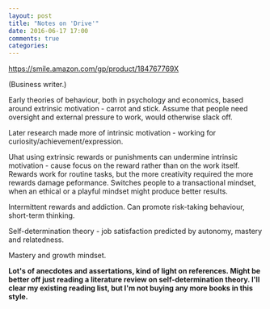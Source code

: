 ```yaml
---
layout: post
title: "Notes on 'Drive'"
date: 2016-06-17 17:00
comments: true
categories: 
---
```


<https://smile.amazon.com/gp/product/184767769X>

(Business writer.)

Early theories of behaviour, both in psychology and economics, based around extrinsic motivation - carrot and stick. Assume that people need oversight and external pressure to work, would otherwise slack off. 

Later research made more of intrinsic motivation - working for curiosity/achievement/expression.

Uhat using extrinsic rewards or punishments can undermine intrinsic motivation - cause focus on the reward rather than on the work itself. Rewards work for routine tasks, but the more creativity required the more rewards damage peformance. Switches people to a transactional mindset, when an ethical or a playful mindset might produce better results.

Intermittent rewards and addiction. Can promote risk-taking behaviour, short-term thinking.

Self-determination theory - job satisfaction predicted by autonomy, mastery and relatedness.

Mastery and growth mindset.

__Lot's of anecdotes and assertations, kind of light on references. Might be better off just reading a literature review on self-determination theory. I'll clear my existing reading list, but I'm not buying any more books in this style.__
